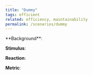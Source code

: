 ```yaml
---
title: "Dummy"
tags: efficient
related: efficiency, maintainability
permalink: /scenarios/dummy
---
```


<div class="arc42-help" markdown="1">
**Background**: 

**Stimulus**: 

**Reaction**: 

**Metric**: 
</div><br>




